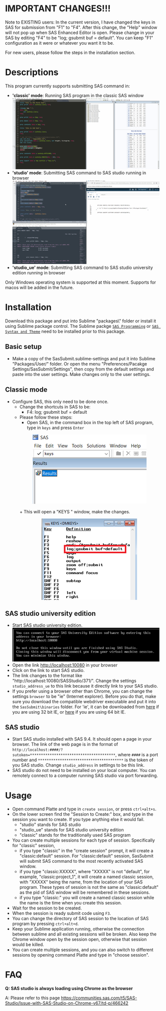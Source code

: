 # IMPORTANT CHANGES!!!
Note to EXISTING users:
In the current version, I have changed the keys in SAS for submission from "F1" to "F4". After this change, the "Help" window will not pop up when SAS Enhanced Editor is open. Please change in your SAS by editing "F4" to be "log; gsubmit buf = default". You can keep "F1" configuration as it were or whatever you want it to be.

For new users, please follow the steps in the installation section.

# Descriptions
This program currently supports submitting SAS command in:
* **'classic' mode**: Running SAS program in the classic SAS window
    ![Submit to local](figures/submit_to_classic.gif)
* **'studio' mode**: Submitting SAS command to SAS studio running in browser
    ![Submit to studio](figures/submit_to_studio.gif)
* **'studio_ue' mode**: Submitting SAS command to SAS studio university edition running in browser

Only Windows operating system is supported at this moment. Supports for macos will be added in the future.

# Installation
Download this package and put into Sublime "packages\\" folder or install it using Sublime package control. The Sublime packge [`SAS Programming`](https://github.com/rpardee/sas) or [`SAS Syntax and Theme`](https://packagecontrol.io/packages/SAS%20Syntax%20and%20Theme) need to be installed prior to this package.

## Basic setup
* Make a copy of the SasSubmit.sublime-settings and put it into Sublime "Packages/User/" folder. Or open the menu "Preferences/Pacakge Settings/SasSubmit/Settings", then copy from the default settings and paste into the user settings. Make changes only to the user settings.

## Classic mode
* Configure SAS, this only need to be done once.
    - Change the shortcuts in SAS to be:
        + F4: log; gsubmit buf = default
    - Please follow these steps: 
        + Open SAS, in the command box in the top left of SAS program, type in `keys` and press `Enter`
        <p align="center">
          <img src="figures/configure_sas_01.png">
        </p>
        + This will open a "KEYS <DMKEYS>" window, make the changes.
        <p align="center">
          <img src="figures/configure_sas_02.png">
        </p>

## SAS studio university edition
* Start SAS studio university edition.
![SAS studio university edition start](figures/studio_ue_open.png)
* Open the link [http://localhost:10080](http://localhost:10080) in your browser
* Click on the link to start SAS studio.
* The link changes to the format like "http://localhost:10080/SASStudio/371/". Change the settings `studio_address_ue` to this link because it directly link to your SAS studio.
* If you prefer using a browser other than Chrome, you can change the settings `browser` to be "ie" (Internet explorer). Before you do that, make sure you download the compatible webdriver executable and put it into the `SasSubmit\binaries` folder. For 'ie', it can be downloaded from [here](http://selenium-release.storage.googleapis.com/3.9/IEDriverServer_Win32_3.9.0.zip) if you are using 32 bit IE, or [here](http://selenium-release.storage.googleapis.com/3.9/IEDriverServer_x64_3.9.0.zip) if you are using 64 bit IE.

## SAS studio
* Start SAS studio installed with SAS 9.4. It should open a page in     your browser. The link of the web page is in the format of `http://localhost:####/?sutoken=***************************************`, where `####` is a port number and `***************************************` is the token of you SAS studio. Change `studio_address` in settings to be this link.
* SAS studio do not need to be installed on your local computer. You can remotely connect to a computer running SAS studio via port forwarding.

# Usage
* Open command Platte and type in `create session`, or press `ctrl+alt+s`. 
* On the lower screen find the "Session to Create:" box, and type in the session you want to create. If you type anything else it would fail.
    -  "studio" stands for SAS studio
    -  "studio_ue" stands for SAS studio university edition
    -  "classic" stands for the traditionally used SAS program
* You can create multiple sessions for each type of session. Specifically for "classic" session, 
    - if you type "classic" in the "create session" prompt, it will create a "classic:default" session. For "classic:default" session, SasSubmit will submit SAS command to the most recently activated SAS window.
    - if you type "classic:XXXXX", where "XXXXX" is not "default", for example, "classic:project_1", it will create a named classic session, with "XXXXX" being the name, from the location of your SAS program. These types of session is not the same as "classic:default" as the pid of SAS window will be remembered in these sessions.
    - if you type "classic:" you will create a named classic session while the name is the time when you create this session. 
* Wait for the session to be created. 
* When the session is ready submit code using `F3`.
* You can change the directory of SAS session to the location of SAS program by pressing `ctrl+alt+d`.
* Keep your Sublime application running, otherwise the connection between sublime and all existing sessions will be broken. Also keep the Chrome window open by the session open, otherwise that session would be killed.
* You can create multiple sessions, and you can also switch to different sessions by opening command Platte and type in "choose session".

# FAQ
**Q: SAS studio is always loading using Chrome as the browser**

A: Please refer to this page https://communities.sas.com/t5/SAS-Studio/Issue-with-SAS-Studio-on-Chrome-v67/td-p/466242